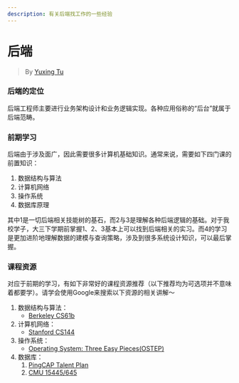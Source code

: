 ```yaml
---
description: 有关后端找工作的一些经验
---
```


# 后端

> By [Yuxing Tu](https://app.gitbook.com/u/zCVwg7WHFegf8CEuy6yiP5B39Tu2 "mention")

### 后端的定位

后端工程师主要进行业务架构设计和业务逻辑实现。各种应用俗称的“后台”就属于后端范畴。

### 前期学习

后端由于涉及面广，因此需要很多计算机基础知识。通常来说，需要如下四门课的前置知识：

1. 数据结构与算法
2. 计算机网络
3. 操作系统
4. 数据库原理

其中1是一切后端相关技能树的基石，而2与3是理解各种后端逻辑的基础。对于我校学子，大三下学期前掌握1、2、3基本上可以找到后端相关的实习。而4的学习是更加进阶地理解数据的建模与查询策略，涉及到很多系统设计知识，可以最后掌握。

### 课程资源

对应于前期的学习，有如下非常好的课程资源推荐（以下推荐均为可选项并不意味着都要学）。请学会使用Google来搜索以下资源的相关讲解～

1. 数据结构与算法：
   * [Berkeley CS61b](https://inst.eecs.berkeley.edu/\~cs61b/sp22/)
2. 计算机网络：
   * [Stanford CS144](https://cs144.github.io)
3. 操作系统：
   * [Operating System: Three Easy Pieces(OSTEP)](https://github.com/remzi-arpacidusseau/ostep-translations/tree/master/chinese)
4. 数据库：
   1. [PingCAP Talent Plan](https://github.com/pingcap/talent-plan)
   2. [CMU 15445/645](https://15445.courses.cs.cmu.edu/fall2021/)

